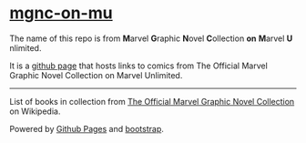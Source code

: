 [mgnc-on-mu](http://emilyo.github.io/mgnc-on-mu/)
==========
The name of this repo is from __M__​arvel __G__​raphic __N__​ovel __C__​ollection __on__ __M__​arvel __U__​nlimited.

It is a [github page](http://emilyo.github.io/mgnc-on-mu/) that hosts links to comics from The Official Marvel Graphic Novel Collection on Marvel Unlimited.


***
List of books in collection from [The Official Marvel Graphic Novel Collection](http://en.wikipedia.org/wiki/The_Official_Marvel_Graphic_Novel_Collection) on Wikipedia.

Powered by [Github Pages](https://pages.github.com/) and [bootstrap](http://getbootstrap.com/).
